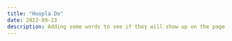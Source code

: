 ```yaml
---
title: "Hoopla Do"
date: 2022-09-23
description: Adding some words to see if they will show up on the page. 
---
```

